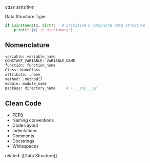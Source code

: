 *case sensitive*

Data Structure Type
```python
if isinstance(x, dict):   # primitive & composite data structure
	print(f'{x} is dictionary')
```

## Nomenclature
```python
variable: variable_name
CONSTANT_VARIABLE: VARIABLE_NAME
function: function_name
Class: NameClass
attribute: .name_
method: .method()
module: module_name
package: directory_name     # + __ini__.py
```

## Clean Code
- PEP8
- Naming conventions
- Code Layout
- Indentations
- Comments
- Docstrings
- Whitespaces

related: [[Data Structure]]
